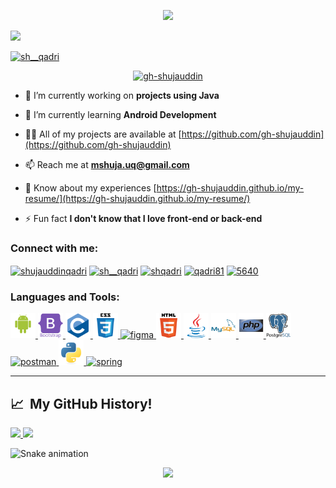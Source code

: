 <p align=center><img
    src="https://capsule-render.vercel.app/api?type=waving&color=gradient&height=300&section=header&text=Hey,%20I'm%20Shujauddin%20Qadri!%20👋&animation=fadeIn&fontSize=50&desc=Learning%20Android%20Development&fontAlignY=40" />
</p>
<p align="left"><img
    src="https://visitor-badge-reloaded.herokuapp.com/badge?&page_id=gh-shujauddin&text=Visits&style=for-the-badge&logo=github" />
</p>

<p align="rifht"> <a href="https://twitter.com/sh__qadri" target="blank"><img src="https://img.shields.io/twitter/follow/sh__qadri?logo=twitter&style=for-the-badge" alt="sh__qadri" /></a> </p>


<p align="center"> <a href="https://github.com/gh-shujauddin"><img
      src="https://github-profile-trophy.vercel.app/?username=gh-shujauddin&column=7" alt="gh-shujauddin" /></a> </p>

- 🔭 I’m currently working on **projects using Java**

- 🌱 I’m currently learning **Android Development**

- 👨‍💻 All of my projects are available at [https://github.com/gh-shujauddin](https://github.com/gh-shujauddin)

- 📫 Reach me at **mshuja.uq@gmail.com**

- 📄 Know about my experiences [https://gh-shujauddin.github.io/my-resume/](https://gh-shujauddin.github.io/my-resume/)

- ⚡ Fun fact **I don't know that I love front-end or back-end**

<h3 align="left">Connect with me:</h3>
<p align="left">
  <a href="https://codepen.io/shujauddinqadri" target="blank"><img align="center"
      src="https://raw.githubusercontent.com/rahuldkjain/github-profile-readme-generator/master/src/images/icons/Social/codepen.svg"
      alt="shujauddinqadri" height="30" width="40" /></a>
  <a href="https://twitter.com/sh__qadri" target="blank"><img align="center"
      src="https://raw.githubusercontent.com/rahuldkjain/github-profile-readme-generator/master/src/images/icons/Social/twitter.svg"
      alt="sh__qadri" height="30" width="40" /></a>
  <a href="https://linkedin.com/in/shqadri" target="blank"><img align="center"
      src="https://raw.githubusercontent.com/rahuldkjain/github-profile-readme-generator/master/src/images/icons/Social/linked-in-alt.svg"
      alt="shqadri" height="30" width="40" /></a>
  <a href="https://www.leetcode.com/qadri81" target="blank"><img align="center"
      src="https://raw.githubusercontent.com/rahuldkjain/github-profile-readme-generator/master/src/images/icons/Social/leet-code.svg"
      alt="qadri81" height="30" width="40" /></a>
  <a href="https://discord.gg/5640" target="blank"><img align="center"
      src="https://raw.githubusercontent.com/rahuldkjain/github-profile-readme-generator/master/src/images/icons/Social/discord.svg"
      alt="5640" height="30" width="40" /></a>
</p>

<h3 align="left">Languages and Tools:</h3>
<p align="left"> <a href="https://developer.android.com" target="_blank" rel="noreferrer"> <img
      src="https://raw.githubusercontent.com/devicons/devicon/master/icons/android/android-original-wordmark.svg"
      alt="android" width="40" height="40" /> </a> <a href="https://getbootstrap.com" target="_blank" rel="noreferrer">
    <img src="https://raw.githubusercontent.com/devicons/devicon/master/icons/bootstrap/bootstrap-plain-wordmark.svg"
      alt="bootstrap" width="40" height="40" /> </a> <a href="https://www.cprogramming.com/" target="_blank"
    rel="noreferrer"> <img src="https://raw.githubusercontent.com/devicons/devicon/master/icons/c/c-original.svg"
      alt="c" width="40" height="40" /> </a> <a href="https://www.w3schools.com/css/" target="_blank" rel="noreferrer">
    <img src="https://raw.githubusercontent.com/devicons/devicon/master/icons/css3/css3-original-wordmark.svg"
      alt="css3" width="40" height="40" /> </a> <a href="https://www.figma.com/" target="_blank" rel="noreferrer"> <img
      src="https://www.vectorlogo.zone/logos/figma/figma-icon.svg" alt="figma" width="40" height="40" /> </a> <a
    href="https://www.w3.org/html/" target="_blank" rel="noreferrer"> <img
      src="https://raw.githubusercontent.com/devicons/devicon/master/icons/html5/html5-original-wordmark.svg"
      alt="html5" width="40" height="40" /> </a> <a href="https://www.java.com" target="_blank" rel="noreferrer"> <img
      src="https://raw.githubusercontent.com/devicons/devicon/master/icons/java/java-original.svg" alt="java" width="40"
      height="40" /> </a> <a href="https://www.mysql.com/" target="_blank" rel="noreferrer"> <img
      src="https://raw.githubusercontent.com/devicons/devicon/master/icons/mysql/mysql-original-wordmark.svg"
      alt="mysql" width="40" height="40" /> </a> <a href="https://www.php.net" target="_blank" rel="noreferrer"> <img
      src="https://raw.githubusercontent.com/devicons/devicon/master/icons/php/php-original.svg" alt="php" width="40"
      height="40" /> </a> <a href="https://www.postgresql.org" target="_blank" rel="noreferrer"> <img
      src="https://raw.githubusercontent.com/devicons/devicon/master/icons/postgresql/postgresql-original-wordmark.svg"
      alt="postgresql" width="40" height="40" /> </a> <a href="https://postman.com" target="_blank" rel="noreferrer">
    <img src="https://www.vectorlogo.zone/logos/getpostman/getpostman-icon.svg" alt="postman" width="40" height="40" />
  </a> <a href="https://www.python.org" target="_blank" rel="noreferrer"> <img
      src="https://raw.githubusercontent.com/devicons/devicon/master/icons/python/python-original.svg" alt="python"
      width="40" height="40" /> </a> <a href="https://spring.io/" target="_blank" rel="noreferrer"> <img
      src="https://www.vectorlogo.zone/logos/springio/springio-icon.svg" alt="spring" width="40" height="40" /> </a>
</p>


---

<h2> 📈 &nbsp;My GitHub History!</h2>
<a href="https://github.com/gh-shujauddin">
  <img height="180em" src="https://github-readme-stats.vercel.app/api?username=gh-shujauddin&theme=dark&show_icons=true" />
  <img height="180em" src="https://github-readme-stats.vercel.app/api/top-langs/?username=gh-shujauddin&theme=dark&layout=compact" />
</a>
<!-- <a href="https://git.io/streak-stats">
  <img align="center" src="https://streak-stats.demolab.com?user=gh-shujauddin&theme=dark" />
</a> -->

![Snake animation](https://github.com/gh-shujauddin/gh-shujauddin/blob/output/github-contribution-grid-snake.svg)

<p align="center">
  <img src="https://capsule-render.vercel.app/api?type=waving&color=gradient&height=100&section=footer"/>
</p>
